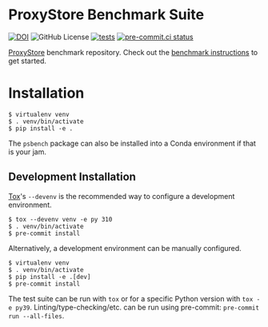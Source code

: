 # ProxyStore Benchmark Suite

[![DOI](https://zenodo.org/badge/DOI/10.5281/zenodo.8077901.svg)](https://doi.org/10.5281/zenodo.8077901)
![GitHub License](https://img.shields.io/github/license/proxystore/benchmarks)
[![tests](https://github.com/proxystore/proxystore-benchmarks/actions/workflows/tests.yml/badge.svg)](https://github.com/proxystore/proxystore-benchmarks/actions)
[![pre-commit.ci status](https://results.pre-commit.ci/badge/github/proxystore/proxystore-benchmarks/main.svg)](https://results.pre-commit.ci/latest/github/proxystore/proxystore-benchmarks/main)

[ProxyStore](https://github.com/proxystore/proxystore) benchmark repository.
Check out the [benchmark instructions](docs/) to get started.

# Installation

```
$ virtualenv venv
$ . venv/bin/activate
$ pip install -e .
```
The `psbench` package can also be installed into a Conda environment if that
is your jam.

## Development Installation

[Tox](https://tox.wiki/en/3.0.0/index.html)'s `--devenv` is the recommended
way to configure a development environment.
```
$ tox --devenv venv -e py 310
$ . venv/bin/activate
$ pre-commit install
```

Alternatively, a development environment can be manually configured.
```
$ virtualenv venv
$ . venv/bin/activate
$ pip install -e .[dev]
$ pre-commit install
```

The test suite can be run with `tox` or for a specific Python version with
`tox -e py39`. Linting/type-checking/etc. can be run using pre-commit:
`pre-commit run --all-files`.
